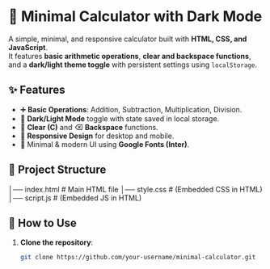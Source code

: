 # 🧮 Minimal Calculator with Dark Mode

A simple, minimal, and responsive calculator built with **HTML, CSS, and JavaScript**.  
It features **basic arithmetic operations**, **clear and backspace functions**, and a **dark/light theme toggle** with persistent settings using `localStorage`.

## ✨ Features
- ➕ **Basic Operations**: Addition, Subtraction, Multiplication, Division.
- 🌙 **Dark/Light Mode** toggle with state saved in local storage.
- 🧹 **Clear (C)** and ⌫ **Backspace** functions.
- 📱 **Responsive Design** for desktop and mobile.
- 🎨 Minimal & modern UI using **Google Fonts (Inter)**.

## 📂 Project Structure
│── index.html # Main HTML file
│── style.css # (Embedded CSS in HTML)
│── script.js # (Embedded JS in HTML)

## 🚀 How to Use
1. **Clone the repository**:
   ```bash
   git clone https://github.com/your-username/minimal-calculator.git
